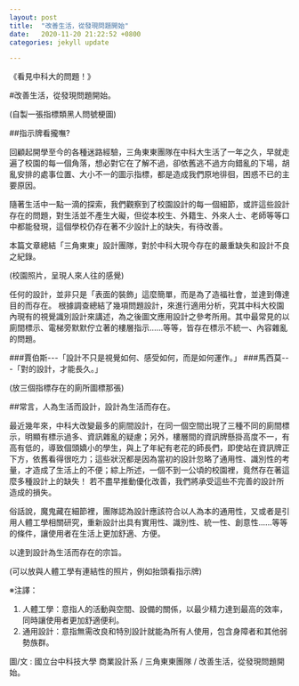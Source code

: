 ```yaml
---
layout: post
title:  "改善生活，從發現問題開始"
date:   2020-11-20 21:22:52 +0800
categories: jekyll update

---
```

《看見中科大的問題！》


#改善生活，從發現問題開始。


(自製一張指標類黑人問號梗圖)


##指示牌看攏嘸?


回顧起開學至今的各種迷路經驗，三角東東團隊在中科大生活了一年之久，早就走遍了校園的每一個角落，想必對它在了解不過，卻依舊逃不過方向錯亂的下場，胡亂安排的處事位置、大小不一的圖示指標，都是造成我們原地徘徊，困惑不已的主要原因。

隨著生活中一點一滴的探索，我們觀察到了校園設計的每一個細節，或許這些設計存在的問題，對生活並不產生大礙，但從本校生、外籍生、外來人士、老師等等口中都能發現，這個學校仍存在著不少設計上的缺失，有待改善。

本篇文章總結「三角東東」設計團隊，對於中科大現今存在的嚴重缺失和設計不良之紀錄。


(校園照片，呈現人來人往的感覺)


任何的設計，並非只是「表面的裝飾」這麼簡單，而是為了造福社會，並達到傳達目的而存在。
根據調查總結了幾項問題設計，來進行適用分析，究其中科大校園內現有的視覺識別設計來講述，為之後圖文應用設計之參考所用。其中最常見的以廁間標示、電梯旁默默佇立著的樓層指示……等等，皆存在標示不統一、內容雜亂的問題。

###賈伯斯---「設計不只是視覺如何、感受如何，而是如何運作。」
###馬西莫---「對的設計，才能長久。」


(放三個指標存在的廁所圖標那張)


##常言，人為生活而設計，設計為生活而存在。


最近幾年來，中科大改變最多的廁間設計，在同一個空間出現了三種不同的廁間標示，明顯有標示過多、資訊雜亂的疑慮；另外，樓層間的資訊牌懸掛高度不一，有高有低的，導致個頭嬌小的學生，與上了年紀有老花的師長們，即使站在資訊牌正下方，依舊看得很吃力；這些狀況都是因為當初的設計忽略了通用性、識別性的考量，才造成了生活上的不便；綜上所述，一個不到一公頃的校園裡，竟然存在著這麼多種設計上的缺失！
若不盡早推動優化改善，我們將承受這些不完善的設計所造成的損失。

俗話說，魔鬼藏在細節裡，團隊認為設計應該符合以人為本的通用性，又或者是引用人體工學相關研究，重新設計出具有實用性、識別性、統一性、創意性......等等的條件，讓使用者在生活上更加舒適、方便。

以達到設計為生活而存在的宗旨。


(可以放與人體工學有連結性的照片，例如抬頭看指示牌)


※注譯：
1. 人體工學：意指人的活動與空間、設備的關係，以最少精力達到最高的效率，同時讓使用者更加舒適便利。
2. 通用設計：意指無需改良和特別設計就能為所有人使用，包含身障者和其他弱勢族群。


圖/文 : 國立台中科技大學  商業設計系 / 三角東東團隊
/ 改善生活，從發現問題開始。
